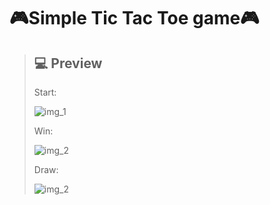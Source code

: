 # 🎮Simple Tic Tac Toe game🎮


> ## 💻 Preview
> Start:
>
> ![img_1](https://cdn.discordapp.com/attachments/917879741397204992/1073973941435113515/image.png)
>
> Win:
>
> ![img_2](https://media.discordapp.net/attachments/917879741397204992/1073976811962257449/image.png)
>
> Draw:
>
> ![img_2](https://cdn.discordapp.com/attachments/917879741397204992/1073976695931027516/image.png)